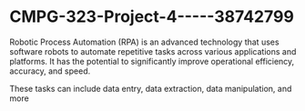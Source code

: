 # CMPG-323-Project-4-----38742799

Robotic Process Automation (RPA) is an advanced technology that uses software robots to automate repetitive tasks across various applications and platforms. It has the potential to significantly improve operational efficiency, accuracy, and speed.

These tasks can include data entry, data extraction, data manipulation, and more
